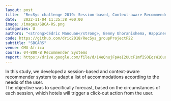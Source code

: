 ```yaml
---
layout: post
title:  "RecSys challenge 2019: Session-based, Context-aware Recommender System in an Online Travel Domain"
date:   2022-11-04 11:35:38 +00:00
image: /images/SBCA-RS.png
categories: U
authors: "<strong>Cédric Manouan</strong>, Benny Uhoranishema, Happiness Karigirwa"
code: https://github.com/dric2018/RecSys_groupProjectF22
subtitle: "SBCARS"
venue: CMU-Africa
course: 04-800-B Recommender Systems
report: https://drive.google.com/file/d/14eQnujFpAeI2UUcF1mfISOEqsW1OuqCi/view?usp=drive_link
---
```

In this study, we developed a session-based and context-aware recommender system to adapt a list of accommodations according to the needs of the user.<br>The objective was to specifically forecast, based on the circumstances of each session, which hotels will trigger a click-out action from the user.